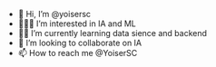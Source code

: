 - 🤗 Hi, I’m @yoisersc
- 👨🏻‍💻 I’m interested in IA and ML
- 🧑‍🏫 I’m currently learning data sience and backend
- 💞️ I’m looking to collaborate on IA
- 📫 How to reach me @YoiserSC

<!---
yoisersc/yoisersc is a ✨ special ✨ repository because its `README.md` (this file) appears on your GitHub profile.
You can click the Preview link to take a look at your changes.
--->
